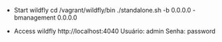 * Start wildfly
cd /vagrant/wildfly/bin
./standalone.sh -b 0.0.0.0 -bmanagement 0.0.0.0

* Access wildfly
http://localhost:4040
Usuário: admin
Senha: password
